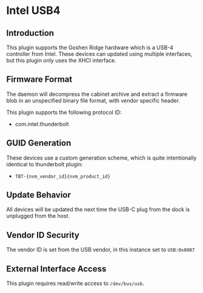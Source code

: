 # Intel USB4

## Introduction

This plugin supports the Goshen Ridge hardware which is a USB-4 controller from Intel.
These devices can updated using multiple interfaces, but this plugin only uses the XHCI interface.

## Firmware Format

The daemon will decompress the cabinet archive and extract a firmware blob in
an unspecified binary file format, with vendor specific header.

This plugin supports the following protocol ID:

* com.intel.thunderbolt

## GUID Generation

These devices use a custom generation scheme, which is quite intentionally identical to thunderbolt
plugin:

* `TBT-{nvm_vendor_id}{nvm_product_id}`

## Update Behavior

All devices will be updated the next time the USB-C plug from the dock is unplugged from the host.

## Vendor ID Security

The vendor ID is set from the USB vendor, in this instance set to `USB:0x8087`

## External Interface Access

This plugin requires read/write access to `/dev/bus/usb`.
